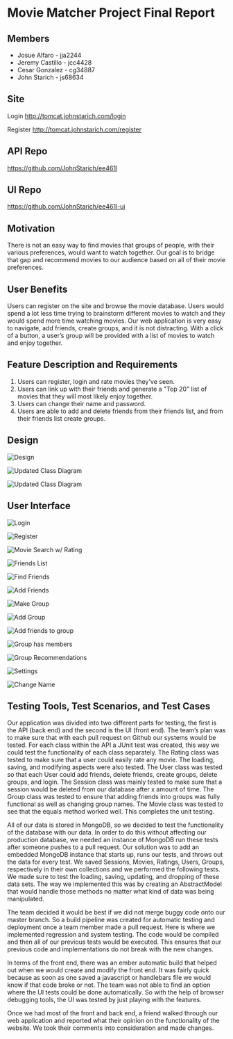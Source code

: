 # Movie Matcher Project Final Report

## Members

* Josue Alfaro - jja2244
* Jeremy Castillo - jcc4428
* Cesar Gonzalez - cg34887
* John Starich - js68634

## Site

Login
<http://tomcat.johnstarich.com/login>

Register
<http://tomcat.johnstarich.com/register>

## API Repo
<https://github.com/JohnStarich/ee461l>

## UI Repo
<https://github.com/JohnStarich/ee461l-ui>

## Motivation

There is not an easy way to find movies that groups of people, with their various preferences, would want to watch together. Our goal is to bridge that gap and recommend movies to our audience based on all of their movie preferences.

## User Benefits

Users can register on the site and browse the movie database. Users would spend a lot less time trying to brainstorm different movies to watch and they would spend more time watching movies. Our web application is very easy to navigate, add friends, create groups, and it is not distracting. With a click of a button, a user’s group will be provided with a list of movies to watch and enjoy together.

## Feature Description and Requirements

1. Users can register, login and rate movies they've seen.
2. Users can link up with their friends and generate a "Top 20" list of movies that they will most likely enjoy together. 
3. Users can change their name and password. 
4. Users are able to add and delete friends from their friends list, and from their friends list create groups.

## Design

![Design](screenshots/design.png)

![Updated Class Diagram](screenshots/classDiagram1.png)

![Updated Class Diagram](screenshots/classDiagram2.png)

## User Interface

![Login](screenshots/login.png)

![Register](screenshots/register.png)

![Movie Search w/ Rating](screenshots/movie_search_wrating.png)

![Friends List](screenshots/friendslist.png)

![Find Friends](screenshots/findfriends.png)

![Add Friends](screenshots/addfriends.png)

![Make Group](screenshots/makegroup.png)

![Add Group](screenshots/addedgroup.png)

![Add friends to group](screenshots/addfriendstogroup.png)

![Group has members](screenshots/grouphasfriends.png)

![Group Recommendations](screenshots/grouprecommendations.png)

![Settings](screenshots/settings.png)

![Change Name](screenshots/changename.png)

## Testing Tools, Test Scenarios, and Test Cases

Our application was divided into two different parts for testing, the first is the API (back end) and the second is the UI (front end). The team’s plan was to make sure that with each pull request on Github our systems would be tested. 
For each class within the API a JUnit test was created, this way we could test the functionality of each class separately. The Rating class was tested to make sure that a user could easily rate any movie. The loading, saving, and modifying aspects were also tested. The User class was tested so that each User could add friends, delete friends, create groups, delete groups, and login. The Session class was mainly tested to make sure that a session would be deleted from our database after x amount of time. The Group class was tested to ensure that adding friends into groups was fully functional as well as changing group names. The Movie class was tested to see that the equals method worked well. This completes the unit testing. 

All of our data is stored in MongoDB, so we decided to test the functionality of the database with our data. In order to do this without affecting our production database, we needed an instance of MongoDB run these tests after someone pushes to a pull request. Our solution was to add an embedded MongoDB instance that starts up, runs our tests, and throws out the data for every test. We saved Sessions, Movies, Ratings, Users, Groups, respectively in their own collections and we performed the following tests. We made sure to test the loading, saving, updating, and dropping of these data sets. The way we implemented this was by creating an AbstractModel that would handle those methods no matter what kind of data was being manipulated. 

The team decided it would be best if we did not merge buggy code onto our master branch. So a build pipeline was created for automatic testing and deployment once a team member made a pull request. Here is where we implemented regression and system testing. The code would be compiled and then all of our previous tests would be executed. This ensures that our previous code and implementations do not break with the new changes.

In terms of the front end, there was an ember automatic build that helped out when we would create and modify the front end. It was fairly quick because as soon as one saved a javascript or handlebars file we would know if that code broke or not. The team was not able to find an option where the UI tests could be done automatically. So with the help of browser debugging tools, the UI was tested by just playing with the features. 

Once we had most of the front and back end, a friend walked through our web application and reported what their opinion on the functionality of the website. We took their comments into consideration and made changes. 
